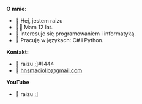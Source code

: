 **O mnie:** 
- 👋 Hej, jestem raizu
- 💁‍♂️ Mam 12 lat. 
- 👀 interesuje się programowaniem i informatyką.
- 🌱 Pracuję w językach: C# i Python.

**Kontakt:**
- 💎 raizu ;]#1444
- 📧 hnsmaciollo@gmail.com

**YouTube**
- 🎥 raizu ;]



